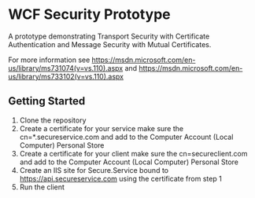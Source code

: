 # WCF Security Prototype
A prototype demonstrating Transport Security with Certificate Authentication and Message Security with Mutual Certificates.

For more information see https://msdn.microsoft.com/en-us/library/ms731074(v=vs.110).aspx and https://msdn.microsoft.com/en-us/library/ms733102(v=vs.110).aspx

## Getting Started
1. Clone the repository
2. Create a certificate for your service make sure the cn=*.secureservice.com and add to the Computer Account (Local Computer) Personal Store
3. Create a certificate for your client make sure the cn=secureclient.com and add to the Computer Account (Local Computer) Personal Store
4. Create an IIS site for Secure.Service bound to https://api.secureservice.com using the certificate from step 1
5. Run the client